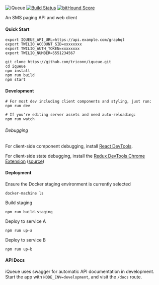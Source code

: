 ![iQueue](https://raw.githubusercontent.com/wiki/triconn/iqueue/iQueue-logo.png)
[![Build Status](https://travis-ci.org/triconn/iqueue.svg?branch=master)](https://travis-ci.org/triconn/iqueue)
[![bitHound Score](https://www.bithound.io/github/triconn/iqueue/badges/score.svg)](https://www.bithound.io/github/triconn/iqueue)

An SMS paging API and web client

#### Quick Start

```
export IQUEUE_API_URL=https://api.example.com/graphql
export TWILIO_ACCOUNT_SID=xxxxxxxx
export TWILIO_AUTH_TOKEN=xxxxxxxx
export TWILIO_NUMBER=5551234567

git clone https://github.com/triconn/iqueue.git
cd iqueue
npm install
npm run build
npm start
```

#### Development

```
# For most dev including client components and styling, just run:
npm run dev

# If you're editing server assets and need auto-reloading:
npm run watch
```

###### Debugging

For client-side component debugging, install [React DevTools](https://fb.me/react-devtools).

For client-side state debugging, install the [Redux DevTools Chrome Extension](https://chrome.google.com/webstore/detail/redux-devtools/lmhkpmbekcpmknklioeibfkpmmfibljd) ([source](https://github.com/zalmoxisus/redux-devtools-extension))

#### Deployment

Ensure the Docker staging environment is currently selected

```
docker-machine ls
```

Build staging

```
npm run build-staging
```

Deploy to service A

```
npm run up-a
```

Deploy to service B

```
npm run up-b
```

#### API Docs

iQueue uses swagger for automatic API documentation in development.  Start the app with `NODE_ENV=development`, and visit the `/docs` route.
